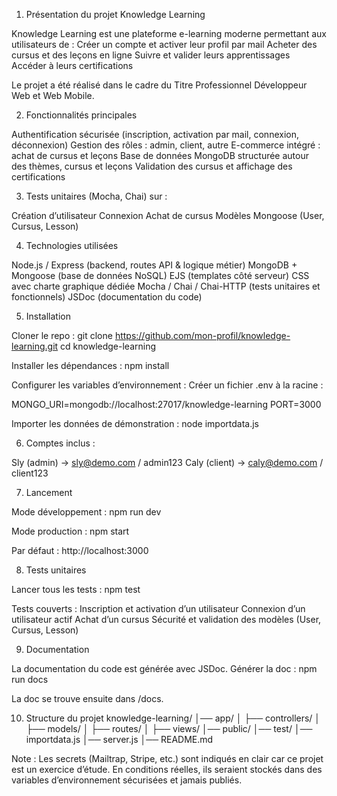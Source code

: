 1. Présentation du projet Knowledge Learning

Knowledge Learning est une plateforme e-learning moderne permettant aux utilisateurs de :
Créer un compte et activer leur profil par mail
Acheter des cursus et des leçons en ligne
Suivre et valider leurs apprentissages
Accéder à leurs certifications

Le projet a été réalisé dans le cadre du Titre Professionnel Développeur Web et Web Mobile.

2. Fonctionnalités principales

Authentification sécurisée (inscription, activation par mail, connexion, déconnexion)
Gestion des rôles : admin, client, autre
E-commerce intégré : achat de cursus et leçons
Base de données MongoDB structurée autour des thèmes, cursus et leçons
Validation des cursus et affichage des certifications

3. Tests unitaires (Mocha, Chai) sur :

Création d’utilisateur
Connexion
Achat de cursus
Modèles Mongoose (User, Cursus, Lesson)

4. Technologies utilisées

Node.js / Express (backend, routes API & logique métier)
MongoDB + Mongoose (base de données NoSQL)
EJS (templates côté serveur)
CSS avec charte graphique dédiée
Mocha / Chai / Chai-HTTP (tests unitaires et fonctionnels)
JSDoc (documentation du code)

5. Installation

Cloner le repo :
git clone https://github.com/mon-profil/knowledge-learning.git
cd knowledge-learning

Installer les dépendances :
npm install

Configurer les variables d’environnement :
Créer un fichier .env à la racine :

MONGO_URI=mongodb://localhost:27017/knowledge-learning
PORT=3000

Importer les données de démonstration :
node importdata.js

6. Comptes inclus :

Sly (admin) → sly@demo.com / admin123
Caly (client) → caly@demo.com / client123

7. Lancement

Mode développement :
npm run dev

Mode production :
npm start

Par défaut : http://localhost:3000

8. Tests unitaires

Lancer tous les tests :
npm test

Tests couverts :
Inscription et activation d’un utilisateur
Connexion d’un utilisateur actif
Achat d’un cursus
Sécurité et validation des modèles (User, Cursus, Lesson)

9. Documentation

La documentation du code est générée avec JSDoc.
Générer la doc :
npm run docs

La doc se trouve ensuite dans /docs.

10. Structure du projet
knowledge-learning/
│── app/
│   ├── controllers/
│   ├── models/
│   ├── routes/
│   ├── views/
│── public/
│── test/
│── importdata.js
│── server.js
│── README.md

Note : Les secrets (Mailtrap, Stripe, etc.) sont indiqués en clair car ce projet est un exercice d’étude. En conditions réelles, ils seraient stockés dans des variables d’environnement sécurisées et jamais publiés.
